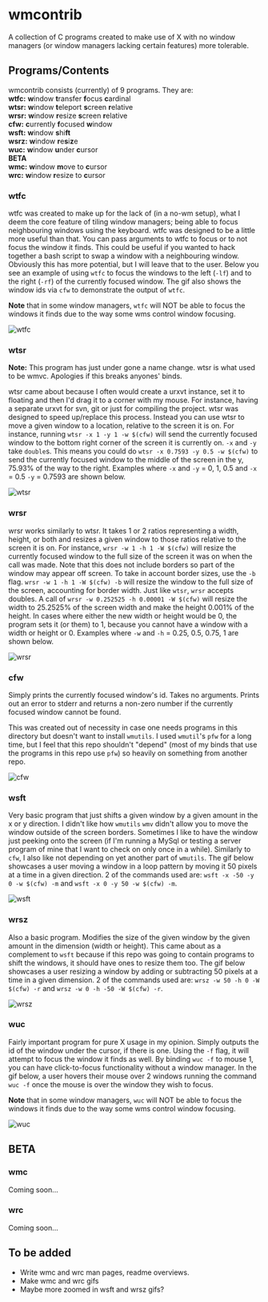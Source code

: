# wmcontrib

A collection of C programs created to make use of X with no window managers
(or window managers lacking certain features) more tolerable.


## Programs/Contents

wmcontrib consists (currently) of 9 programs. They are:  
**wtfc:** **w**indow **t**ransfer **f**ocus **c**ardinal  
**wtsr:** **w**indow **t**eleport **s**creen **r**elative  
**wrsr:** **w**indow **r**esize **s**creen **r**elative  
**cfw:** **c**urrently **f**ocused **w**indow  
**wsft:** **w**indow **s**hi**ft**  
**wsrz:** **w**indow **r**e**s**i**z**e  
**wuc:** **w**indow **u**nder **c**ursor  
**BETA**  
**wmc:** **w**indow **m**ove to **c**ursor  
**wrc:** **w**indow **r**esize to **c**ursor


### wtfc

wtfc was created to make up for the lack of (in a no-wm setup), what I deem
the core feature of tiling window managers; being able to focus neighbouring
windows using the keyboard. wtfc was designed to be a little more useful than
that. You can pass arguments to wtfc to focus or to not focus the window it
finds. This could be useful if you wanted to hack together a bash script
to swap a window with a neighbouring window. Obviously this has more
potential, but I will leave that to the user. Below you see an example of using
`wtfc` to focus the windows to the left (`-lf`) and to the right (`-rf`) of
the currently focused window. The gif also shows the window ids via `cfw`
to demonstrate the output of `wtfc`.

**Note** that in some window managers, `wtfc` will NOT be able to focus the
windows it finds due to the way some wms control window focusing.

![wtfc](https://raw.githubusercontent.com/wiki/JSpeedie/wmcontrib/images/wtfc.gif)


### wtsr

**Note:** This program has just under gone a name change. wtsr is what used to
be wmvc. Apologies if this breaks anyones' binds.

wtsr came about because I often would create a urxvt instance, set it to
floating and then I'd drag it to a corner with my mouse. For instance, having
a separate urxvt for svn, git or just for compiling the project. wtsr was
designed to speed up/replace this process. Instead you can
use wtsr to move a given window to a location, relative to the screen it
is on. For instance, running `wtsr -x 1 -y 1 -w $(cfw)` will send the
currently focused window to the bottom right corner of the screen it is
currently on. `-x` and `-y` take `double`s. This means you could do
`wtsr -x 0.7593 -y 0.5 -w $(cfw)` to send the currently focused window to
the middle of the screen in the y, 75.93% of the way to the right.
Examples where `-x` and `-y` = 0, 1, 0.5 and `-x` = 0.5 `-y` = 0.7593 are
shown below.

![wtsr](https://raw.githubusercontent.com/wiki/JSpeedie/wmcontrib/images/wtsr.gif)


### wrsr

wrsr works similarly to wtsr. It takes 1 or 2 ratios representing a width,
height, or both and resizes a given window to those ratios relative to the
screen it is on. For instance, `wrsr -w 1 -h 1 -W $(cfw)` will resize the
currently focused window to the full size of the screen it was on when the call
was made. Note that this does not include borders so part of the window may
appear off screen. To take in account border sizes, use the `-b` flag.
`wrsr -w 1 -h 1 -W $(cfw) -b` will resize the window to the full size of the
screen, accounting for border width. Just like `wtsr`, `wrsr` accepts doubles.
A call of `wrsr -w 0.252525 -h 0.00001 -W $(cfw)` will resize the width to
25.2525% of the screen width and make the height 0.001% of the height. In cases
where either the new width or height would be 0, the program sets it (or them)
to 1, because you cannot have a window with a width or height or 0. Examples
where `-w` and `-h` = 0.25, 0.5, 0.75, 1 are shown below.

![wrsr](https://raw.githubusercontent.com/wiki/JSpeedie/wmcontrib/images/wrsr.gif)


### cfw

Simply prints the currently focused window's id. Takes no arguments. Prints out
an error to stderr and returns a non-zero number if the currently focused
window cannot be found.

This was created out of necessity in case one needs programs in this
directory but doesn't want to install `wmutils`. I used `wmutil`'s `pfw` for
a long time, but I feel that this repo shouldn't "depend" (most of my binds
that use the programs in this repo use `pfw`) so heavily on something from
another repo.

![cfw](https://raw.githubusercontent.com/wiki/JSpeedie/wmcontrib/images/cfw.gif)


### wsft

Very basic program that just shifts a given window by a given amount in the
x or y direction. I didn't like how `wmutils` `wmv` didn't allow you to move
the window outside of the screen borders. Sometimes I like to have the window
just peeking onto the screen (if I'm running a MySql or testing a server program
of mine that I want to check on only once in a while). Similarly to `cfw`,
I also like not depending on yet another part of `wmutils`. The gif below
showcases a user moving a window in a loop pattern by moving it 50 pixels
at a time in a given direction. 2 of the commands used are:
`wsft -x -50 -y 0 -w $(cfw) -m` and `wsft -x 0 -y 50 -w $(cfw) -m`.

![wsft](https://raw.githubusercontent.com/wiki/JSpeedie/wmcontrib/images/wsft.gif)


### wrsz

Also a basic program. Modifies the size of the given window by the given amount
in the dimension (width or height). This came about as a complement to `wsft`
because if this repo was going to contain programs to shift the windows, it
should have ones to resize them too. The gif below showcases a user resizing
a window by adding or subtracting 50 pixels at a time in a given dimension.
2 of the commands used are:
`wrsz -w 50 -h 0 -W $(cfw) -r` and `wrsz -w 0 -h -50 -W $(cfw) -r`.

![wrsz](https://raw.githubusercontent.com/wiki/JSpeedie/wmcontrib/images/wrsz.gif)


### wuc

Fairly important program for pure X usage in my opinion. Simply outputs the
id of the window under the cursor, if there is one. Using the `-f` flag,
it will attempt to focus the window it finds as well. By binding `wuc -f` to
mouse 1, you can have click-to-focus functionality without a window manager.
In the gif below, a user hovers their mouse over 2 windows running the command
`wuc -f` once the mouse is over the window they wish to focus.

**Note** that in some window managers, `wuc` will NOT be able to focus the
windows it finds due to the way some wms control window focusing.

![wuc](https://raw.githubusercontent.com/wiki/JSpeedie/wmcontrib/images/wuc.gif)


## BETA

### wmc

Coming soon...


### wrc

Coming soon...


## To be added

* Write wmc and wrc man pages, readme overviews.
* Make wmc and wrc gifs
* Maybe more zoomed in wsft and wrsz gifs?
